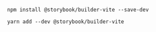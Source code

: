 ```shell renderer="common" language="js" packageManager="npm"
npm install @storybook/builder-vite --save-dev
```
```shell renderer="common" language="js" packageManager="yarn"
yarn add --dev @storybook/builder-vite
```
